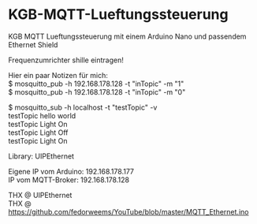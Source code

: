 # KGB-MQTT-Lueftungssteuerung
KGB MQTT Lueftungssteuerung mit einem Arduino Nano und passendem Ethernet Shield

Frequenzumrichter shille eintragen!

Hier ein paar Notizen für mich:  
$ mosquitto_pub -h 192.168.178.128 -t "inTopic" -m "1"  
$ mosquitto_pub -h 192.168.178.128 -t "inTopic" -m "0"  

$ mosquitto_sub -h localhost -t "testTopic" -v  
testTopic hello world  
testTopic Light On  
testTopic Light Off  
testTopic Light On  

Library: UIPEthernet  

Eigene IP vom Arduino:  192.168.178.177  
IP vom MQTT-Broker: 192.168.178.128  

THX @ UIPEthernet   
THX @ https://github.com/fedorweems/YouTube/blob/master/MQTT_Ethernet.ino  
